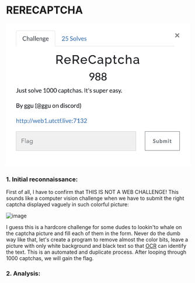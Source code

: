# RERECAPTCHA

![image](https://github.com/csn3rd/UTCTFWriteups/raw/main/RRC.png)

### 1. Initial reconnaissance:

First of all, I have to confirm that THIS IS NOT A WEB CHALLENGE! This sounds like a computer vision challenge when we have to submit the right captcha displayed vaguely in such colorful picture:

![image](https://user-images.githubusercontent.com/61876488/158516529-67b0417e-00ba-4558-871d-58b0fd8f4d88.png)

I guess this is a hardcore challenge for some dudes to lookin'to whale on the captcha picture and fill each of them in the form. Never do the dumb way like that, let's create a program to remove almost the color bits, leave a picture with only white background and black text so that [OCR](https://vi.wikipedia.org/wiki/Nh%E1%BA%ADn_d%E1%BA%A1ng_k%C3%BD_t%E1%BB%B1_quang_h%E1%BB%8Dc) can identify the text. This is an automated and duplicate process. After looping through 1000 captchas, we will gain the flag.

### 2. Analysis:

